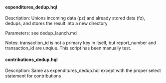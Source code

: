 #### expenditures_dedup.hql
Description: Unions incoming data (pz) and already stored data (fz), dedups, and stores the result into a new directory

Parameters: see dedup_launch.md

Notes: transaction_id is not a primary key in itself, but report_number and transaction_id are unqiue. This script has been manually test.

#### contributions_dedup.hql
Description: Same as expenditures_dedup.hql except with the proper select statement for contributions
